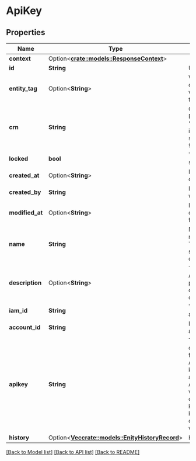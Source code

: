# ApiKey

## Properties

Name | Type | Description | Notes
------------ | ------------- | ------------- | -------------
**context** | Option<[**crate::models::ResponseContext**](ResponseContext.md)> |  | [optional]
**id** | **String** | Unique identifier of this API Key. | 
**entity_tag** | Option<**String**> | Version of the API Key details object. You need to specify this value when updating the API key to avoid stale updates. | [optional]
**crn** | **String** | Cloud Resource Name of the item. Example Cloud Resource Name: 'crn:v1:bluemix:public:iam-identity:us-south:a/myaccount::apikey:1234-9012-5678' | 
**locked** | **bool** | The API key cannot be changed if set to true. | 
**created_at** | Option<**String**> | If set contains a date time string of the creation date in ISO format. | [optional]
**created_by** | **String** | IAM ID of the user or service which created the API key. | 
**modified_at** | Option<**String**> | If set contains a date time string of the last modification date in ISO format. | [optional]
**name** | **String** | Name of the API key. The name is not checked for uniqueness. Therefore multiple names with the same value can exist. Access is done via the UUID of the API key. | 
**description** | Option<**String**> | The optional description of the API key. The 'description' property is only available if a description was provided during a create of an API key. | [optional]
**iam_id** | **String** | The iam_id that this API key authenticates. | 
**account_id** | **String** | ID of the account that this API key authenticates for. | 
**apikey** | **String** | The API key value. This property only contains the API key value for the following cases: create an API key, update a service ID API key that stores the API key value as retrievable, or get a service ID API key that stores the API key value as retrievable. All other operations don't return the API key value, for example all user API key related operations, except for create, don't contain the API key value. | 
**history** | Option<[**Vec<crate::models::EnityHistoryRecord>**](EnityHistoryRecord.md)> | History of the API key. | [optional]

[[Back to Model list]](../README.md#documentation-for-models) [[Back to API list]](../README.md#documentation-for-api-endpoints) [[Back to README]](../README.md)


